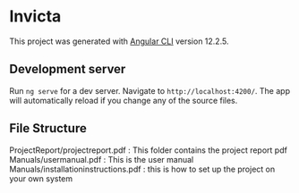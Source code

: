 # Invicta

This project was generated with [Angular CLI](https://github.com/angular/angular-cli) version 12.2.5.

## Development server

Run `ng serve` for a dev server. Navigate to `http://localhost:4200/`. The app will automatically reload if you change any of the source files.

## File Structure
ProjectReport/projectreport.pdf : This folder contains the project report pdf
Manuals/usermanual.pdf : This is the user manual
Manuals/installationinstructions.pdf : this is how to set up the project on your own system 
